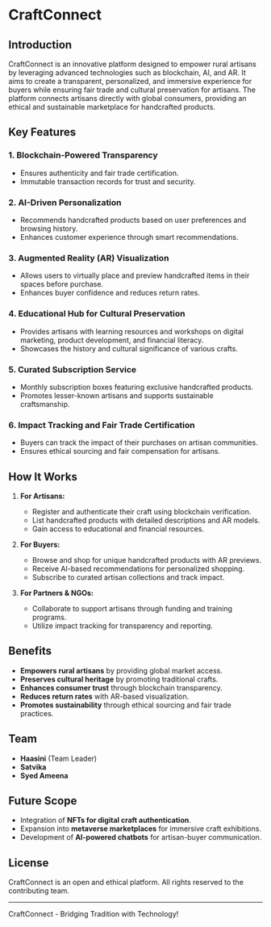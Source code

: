 # CraftConnect

## Introduction
CraftConnect is an innovative platform designed to empower rural artisans by leveraging advanced technologies such as blockchain, AI, and AR. It aims to create a transparent, personalized, and immersive experience for buyers while ensuring fair trade and cultural preservation for artisans. The platform connects artisans directly with global consumers, providing an ethical and sustainable marketplace for handcrafted products.

## Key Features
### 1. **Blockchain-Powered Transparency**
   - Ensures authenticity and fair trade certification.
   - Immutable transaction records for trust and security.
   
### 2. **AI-Driven Personalization**
   - Recommends handcrafted products based on user preferences and browsing history.
   - Enhances customer experience through smart recommendations.

### 3. **Augmented Reality (AR) Visualization**
   - Allows users to virtually place and preview handcrafted items in their spaces before purchase.
   - Enhances buyer confidence and reduces return rates.

### 4. **Educational Hub for Cultural Preservation**
   - Provides artisans with learning resources and workshops on digital marketing, product development, and financial literacy.
   - Showcases the history and cultural significance of various crafts.

### 5. **Curated Subscription Service**
   - Monthly subscription boxes featuring exclusive handcrafted products.
   - Promotes lesser-known artisans and supports sustainable craftsmanship.

### 6. **Impact Tracking and Fair Trade Certification**
   - Buyers can track the impact of their purchases on artisan communities.
   - Ensures ethical sourcing and fair compensation for artisans.

## How It Works
1. **For Artisans:**
   - Register and authenticate their craft using blockchain verification.
   - List handcrafted products with detailed descriptions and AR models.
   - Gain access to educational and financial resources.

2. **For Buyers:**
   - Browse and shop for unique handcrafted products with AR previews.
   - Receive AI-based recommendations for personalized shopping.
   - Subscribe to curated artisan collections and track impact.

3. **For Partners & NGOs:**
   - Collaborate to support artisans through funding and training programs.
   - Utilize impact tracking for transparency and reporting.

## Benefits
- **Empowers rural artisans** by providing global market access.
- **Preserves cultural heritage** by promoting traditional crafts.
- **Enhances consumer trust** through blockchain transparency.
- **Reduces return rates** with AR-based visualization.
- **Promotes sustainability** through ethical sourcing and fair trade practices.

## Team
- **Haasini** (Team Leader)
- **Satvika**
- **Syed Ameena**

## Future Scope
- Integration of **NFTs for digital craft authentication**.
- Expansion into **metaverse marketplaces** for immersive craft exhibitions.
- Development of **AI-powered chatbots** for artisan-buyer communication.

## License
CraftConnect is an open and ethical platform. All rights reserved to the contributing team.

---
CraftConnect - Bridging Tradition with Technology!

